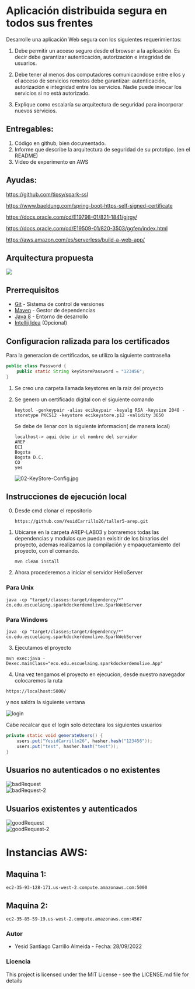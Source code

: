 # Aplicación distribuida segura en todos sus frentes


Desarrolle una aplicación Web segura con los siguientes requerimientos:

1. Debe permitir un acceso seguro desde el browser a la aplicación. Es decir debe garantizar autenticación, autorización e integridad de usuarios.
2. Debe tener al menos dos computadores comunicacndose entre ellos y el acceso de servicios remotos debe garantizar: autenticación, autorización e integridad entre los servicios. Nadie puede invocar los servicios si no está autorizado.

3. Explique como escalaría su arquitectura de seguridad para incorporar nuevos servicios.

## Entregables:

1. Código en github, bien documentado.
2. Informe que describe la arquitectura de seguridad de su prototipo. (en el README)
3. Video de experimento en AWS


## Ayudas:

https://github.com/tipsy/spark-ssl

https://www.baeldung.com/spring-boot-https-self-signed-certificate

https://docs.oracle.com/cd/E19798-01/821-1841/gjrgy/

https://docs.oracle.com/cd/E19509-01/820-3503/ggfen/index.html

https://aws.amazon.com/es/serverless/build-a-web-app/


## Arquitectura propuesta

<img src="./resources/images/01-Arquitectura.jpg" />


## **Prerrequisitos**

-   [Git](https://git-scm.com/downloads) - Sistema de control de versiones
-   [Maven](https://maven.apache.org/download.cgi) - Gestor de dependencias
-   [Java 8](https://www.java.com/download/ie_manual.jsp) - Entorno de desarrollo
-   [Intellij Idea](https://www.jetbrains.com/es-es/idea/download/) (Opcional)

## Configuracion ralizada para los certificados


Para la generacion de certificados, se utilizo la siguiente contraseña
```java
public class Password {
    public static String keyStorePassword = "123456";
}
```

1. Se creo una carpeta llamada keystores en la raiz del proyecto
2. Se genero un certificado digital con el siguiente comando

    ```
    keytool -genkeypair -alias ecikeypair -keyalg RSA -keysize 2048 -storetype PKCS12 -keystore ecikeystore.p12 -validity 3650
    ```
   Se debe de llenar con la siguiente informacion( de manera local)
   ```
   localhost-> aqui debe ir el nombre del servidor
   AREP
   ECI
   Bogota
   Bogota D.C.
   CO
   yes
   ```
   
   <img src="./resources/images/02-KeyStore-Config.jpg" alt="02-KeyStore-Config.jpg" />

    
## **Instrucciones de ejecución local**

0. Desde cmd clonar el repositorio

    ```git
    https://github.com/YesidCarrillo26/taller5-arep.git
    ```

1. Ubicarse en la carpeta AREP-LAB03 y borraremos todas las dependencias y modulos que puedan exisitir de los binarios del proyecto, ademas realizamos la compilación y empaquetamiento del proyecto, con el comando.
    ```
    mvn clean install
    ```

2. Ahora procederemos a iniciar el servidor HelloServer

### Para Unix
```
java -cp "target/classes:target/dependency/*" co.edu.escuelaing.sparkdockerdemolive.SparkWebServer
```
### Para Windows
```
java -cp "target/classes;target/dependency/*" co.edu.escuelaing.sparkdockerdemolive.SparkWebServer
```

3. Ejecutamos el proyecto
```maven
mvn exec:java -Dexec.mainClass="eco.edu.escuelaing.sparkdockerdemolive.App"
```

4. Una vez tengamos el proyecto en ejecucion, desde nuestro navegador colocaremos la ruta
```
https://localhost:5000/
```

y nos saldra la siguiente ventana

<img src="./resources/images/05-Login.jpg" alt="login" />

Cabe recalcar que el login solo detectara los siguientes usuarios
```java
private static void generateUsers() {
    users.put("YesidCarrillo26", hasher.hash("123456"));
    users.put("test", hasher.hash("test"));
}
```

## Usuarios no autenticados o no existentes

<img src="./resources/images/6-usuario-no-existente.jpg" alt="badRequest" />

<br />


<img src="./resources/images/06-usuario-no-existente-2.jpg" alt="badRequest-2" />


## Usuarios existentes y autenticados

<img src="./resources/images/07-usuario-existente.jpg" alt="goodRequest" />

<br />

<img src="./resources/images/07-usuario-existente-2.jpg" alt="goodRequest-2" />

# Instancias AWS:
## Maquina 1:
```
ec2-35-93-128-171.us-west-2.compute.amazonaws.com:5000
```
## Maquina 2:
```
ec2-35-85-59-19.us-west-2.compute.amazonaws.com:4567
```

### Autor
- Yesid Santiago Carrillo Almeida - Fecha: 28/09/2022

### Licencia
This project is licensed under the MIT License - see the LICENSE.md file for details

